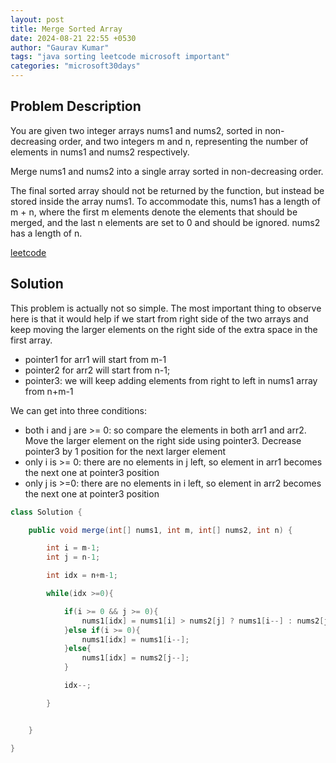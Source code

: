 ```yaml
---
layout: post
title: Merge Sorted Array
date: 2024-08-21 22:55 +0530
author: "Gaurav Kumar"
tags: "java sorting leetcode microsoft important"
categories: "microsoft30days"
---
```


## Problem Description

You are given two integer arrays nums1 and nums2, sorted in non-decreasing order, and two integers m and n, representing the number of elements in nums1 and nums2 respectively.

Merge nums1 and nums2 into a single array sorted in non-decreasing order.

The final sorted array should not be returned by the function, but instead be stored inside the array nums1. To accommodate this, nums1 has a length of m + n, where the first m elements denote the elements that should be merged, and the last n elements are set to 0 and should be ignored. nums2 has a length of n.

[leetcode](https://leetcode.com/problems/merge-sorted-array/?envType=company&envId=microsoft&favoriteSlug=microsoft-thirty-days)

## Solution

This problem is actually not so simple. The most important thing to observe here is that it would help if we start from right side of the two arrays and keep moving the larger elements on the right side of the extra space in the first array.

- pointer1 for arr1 will start from m-1
- pointer2 for arr2 will start from n-1;
- pointer3: we will keep adding elements from right to left in nums1 array from n+m-1

We can get into three conditions:

- both i and j are >= 0:
  so compare the elements in both arr1 and arr2. Move the larger element on the right side using pointer3. Decrease pointer3 by 1 position for the next larger element
- only i is >= 0:
  there are no elements in j left, so element in arr1 becomes the next one at pointer3 position
- only j is >=0:
  there are no elements in i left, so element in arr2 becomes the next one at pointer3 position

```java
class Solution {

    public void merge(int[] nums1, int m, int[] nums2, int n) {

        int i = m-1;
        int j = n-1;

        int idx = n+m-1;

        while(idx >=0){

            if(i >= 0 && j >= 0){
                nums1[idx] = nums1[i] > nums2[j] ? nums1[i--] : nums2[j--];
            }else if(i >= 0){
                nums1[idx] = nums1[i--];
            }else{
                nums1[idx] = nums2[j--];
            }

            idx--;

        }


    }

}
```
